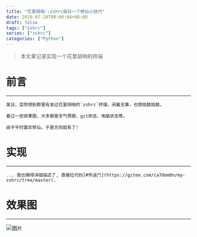 ```yaml
---
title: "花里胡哨::zshrc每日一个修仙小技巧"
date: 2020-07-20T00:00:04+08:00
draft: false
tags: ["zshrc"]
series: ["zshrc"]
categories: ["Python"]
---
```


> 本文章记录实现一个花里胡哨的终端

# 前言
---

    某日，突然想到群里有发过花里胡哨的`zshrc`终端，闲着无事，也想捣鼓捣鼓。

    看过一些效果图，大多都是天气预报、git状态、电脑状态等。

    由于平时喜欢修仙，于是方向就有了!


# 实现
---

    ... 我也懒得详细描述了, 直接拉代码[#传送门](https://gitee.com/ca7dem0n/my-zshrc/tree/master).


# 效果图
---

![图片](https://gitee.com/ca7dem0n/my-zshrc/raw/master/img/WX20210719-233327@2x.png)